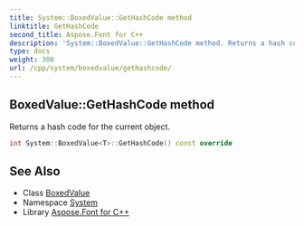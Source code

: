 ```yaml
---
title: System::BoxedValue::GetHashCode method
linktitle: GetHashCode
second_title: Aspose.Font for C++
description: 'System::BoxedValue::GetHashCode method. Returns a hash code for the current object in C++.'
type: docs
weight: 300
url: /cpp/system/boxedvalue/gethashcode/
---
```

## BoxedValue::GetHashCode method


Returns a hash code for the current object.

```cpp
int System::BoxedValue<T>::GetHashCode() const override
```

## See Also

* Class [BoxedValue](../)
* Namespace [System](../../)
* Library [Aspose.Font for C++](../../../)
